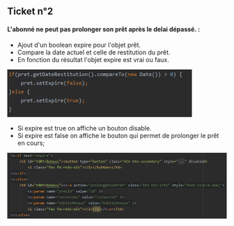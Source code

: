 ##  Ticket n°2
   
#### L'abonné ne peut pas prolonger son prêt après le delai dépassé. :
   
   - Ajout d'un boolean expire pour l'objet prêt.
   - Compare la date actuel et celle de restitution du prêt.
   - En fonction du résultat l'objet expire est vrai ou faux.
   
   ![automated like clockwork](./compareDate.png)
   
   - Si expire est true on affiche un bouton disable.
   - Si expire est false on affiche le bouton qui permet de prolonger le prêt en cours;
   
   ![automated like clockwork](./jspExpire.png)
   
    